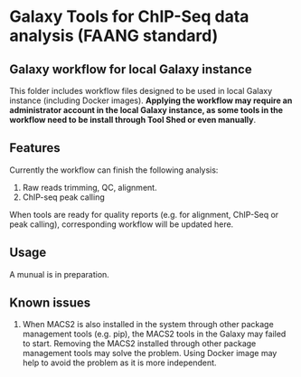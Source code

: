 Galaxy Tools for ChIP-Seq data analysis (FAANG standard)
========================================================

## Galaxy workflow for local Galaxy instance

This folder includes workflow files designed to be used in local Galaxy instance (including Docker images). __Applying the workflow may require an administrator account in the local Galaxy instance, as some tools in the workflow need to be install through Tool Shed or even manually__.

## Features

Currently the workflow can finish the following analysis:

1. Raw reads trimming, QC, alignment.
2. ChIP-seq peak calling

When tools are ready for quality reports (e.g. for alignment, ChIP-Seq or peak calling), corresponding workflow will be updated here.

## Usage

A munual is in preparation.

## Known issues
1. When MACS2 is also installed in the system through other package management tools (e.g. pip), the MACS2 tools in the Galaxy may failed to start. Removing the MACS2 installed through other package management tools may solve the problem. Using Docker image may help to avoid the problem as it is more independent.
